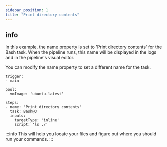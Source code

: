 ```yaml
---
sidebar_position: 1
title: "Print directory contents"
---
```


## info

In this example, the name property is set to 'Print directory contents' for the Bash task. When the pipeline runs, this name will be displayed in the logs and in the pipeline's visual editor.

You can modify the name property to set a different name for the task.

```{7}
trigger:
- main

pool:
  vmImage: 'ubuntu-latest'

steps:
- name: 'Print directory contents'
  task: Bash@3
  inputs:
    targetType: 'inline'
    script: 'ls ./'
```


:::info
This will help you locate your files and figure out where you should run your commands.
:::
